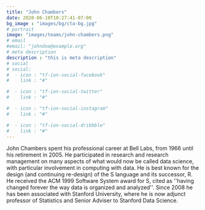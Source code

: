 ```yaml
---
title: "John Chambers"
date: 2020-06-10T10:27:41-07:00
bg_image : "images/bg/cta-bg.jpg"
# portrait
image: "images/teams/john-chambers.png"
# email
#email: "johndoe@example.org"
# meta description
description : "this is meta description"
# social
# social:
#  - icon : "tf-ion-social-facebook"
#    link : "#"

#  - icon : "tf-ion-social-twitter"
#    link : "#"

#  - icon : "tf-ion-social-instagram"
#    link : "#"

#  - icon : "tf-ion-social-dribbble"
#    link : "#"
---
```


John Chambers spent his professional career at Bell Labs, from 1966 until his retirement in 2005. He participated in research and research management on many aspects of what would now be called data science, with particular involvement in computing with data. He is best known for the design (and continuing re-design) of the S language and its successor, R. He received the ACM 1999 Software System award for S, cited as ''having changed forever the way data is organized and analyzed''.  Since 2008 he has been associated with Stanford University, where he is now adjunct professor of Statistics and Senior Adviser to Stanford Data Science.
